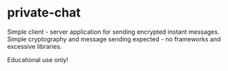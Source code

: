 # private-chat

Simple client - server application for sending encrypted instant messages. 
Simple cryptography and message sending expected - no frameworks and excessive libraries.

Educational use only!
